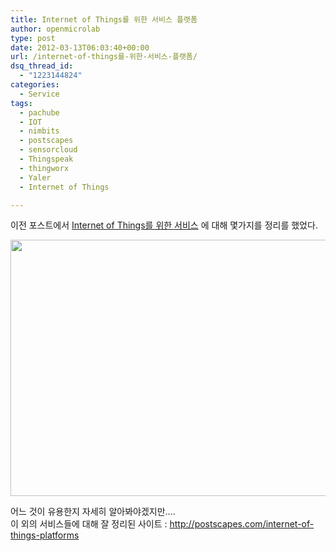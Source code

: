 ```yaml
---
title: Internet of Things를 위한 서비스 플랫폼
author: openmicrolab
type: post
date: 2012-03-13T06:03:40+00:00
url: /internet-of-things를-위한-서비스-플랫폼/
dsq_thread_id:
  - "1223144824"
categories:
  - Service
tags:
  - pachube
  - IOT
  - nimbits
  - postscapes
  - sensorcloud
  - Thingspeak
  - thingworx
  - Yaler
  - Internet of Things

---
```

이전 포스트에서 <A title="[http://liketheocean.tistory.com/183]로 이동합니다." href="http://liketheocean.tistory.com/183" target=_blank>Internet of Things를 위한 서비스</A>&nbsp;에 대해 몇가지를 정리를 했었다.

<P style="MARGIN: 0px">
  <A title="[http://postscapes.com/internet-of-things-platforms]로 이동합니다." href="http://postscapes.com/internet-of-things-platforms" target=_blank><img loading="lazy" src="/images/1/cfile9.uf.1220EE3C4F5EE30B1F6F2D.PNG" class="aligncenter" width="580" height="410" alt="" filename="iot platform.PNG" filemime="image/jpeg" /></A>
</P>

  
어느 것이 유용한지 자세히 알아봐야겠지만&#8230;.  
이 외의 서비스들에 대해 잘 정리된 사이트 : <http://postscapes.com/internet-of-things-platforms>